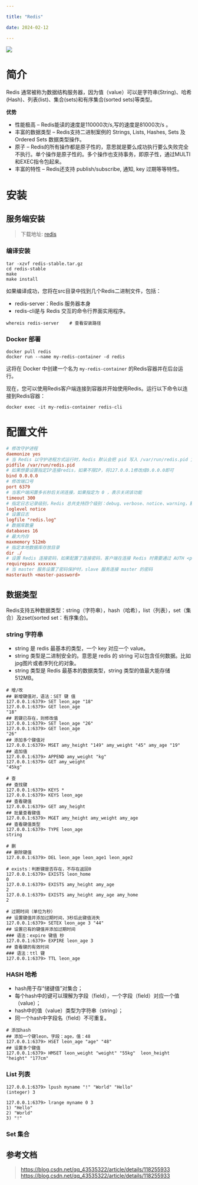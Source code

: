 ```yaml
---

title: "Redis"

date: 2024-02-12

---
```


![](/media/202303/2023-03-10_150708_7948300.14238269035577744.png)

# 简介
Redis 通常被称为数据结构服务器，因为值（value）可以是字符串(String)、哈希(Hash)、列表(list)、集合(sets)和有序集合(sorted sets)等类型。

**优势**

- 性能极高 – Redis能读的速度是110000次/s,写的速度是81000次/s 。
- 丰富的数据类型 – Redis支持二进制案例的 Strings, Lists, Hashes, Sets 及 Ordered Sets 数据类型操作。
- 原子 – Redis的所有操作都是原子性的，意思就是要么成功执行要么失败完全不执行。单个操作是原子性的。多个操作也支持事务，即原子性，通过MULTI和EXEC指令包起来。
- 丰富的特性 – Redis还支持 publish/subscribe, 通知, key 过期等等特性。


# 安装

## 服务端安装

> 下载地址: [redis](https://redis.io/download/)

### 编译安装

```shell
tar -xzvf redis-stable.tar.gz
cd redis-stable
make
make install
```

如果编译成功，您将在src目录中找到几个Redis二进制文件，包括：

- redis-server：Redis 服务器本身
- redis-cli是与 Redis 交互的命令行界面实用程序。

```shell
whereis redis-server	# 查看安装路径
```

### Docker 部署

```shell
docker pull redis
docker run --name my-redis-container -d redis
```

这将在 Docker 中创建一个名为 `my-redis-container` 的Redis容器并在后台运行。


现在，您可以使用Redis客户端连接到容器并开始使用Redis。运行以下命令以连接到Redis容器：

```shell
docker exec -it my-redis-container redis-cli
```

# 配置文件

```ini
# 修改守护进程
daemonize yes
# 当 Redis 以守护进程方式运行时，Redis 默认会把 pid 写入 /var/run/redis.pid 文件，可以通过 pidfile 指定
pidfile /var/run/redis.pid
# 如果想要设置指定IP连接redis，如果不限IP，将127.0.0.1修改成0.0.0.0即可
bind 0.0.0.0
# 修改端口号
port 6379
# 当客户端闲置多长秒后关闭连接，如果指定为 0 ，表示关闭该功能
timeout 300
# 指定日志记录级别，Redis 总共支持四个级别：debug、verbose、notice、warning，默认为 notice
loglevel notice
# 设置日志
logfile "redis.log"
# 数据库数量
databases 16
# 最大内存
maxmemory 512mb
# 指定本地数据库存放目录
dir ./
# 设置 Redis 连接密码，如果配置了连接密码，客户端在连接 Redis 时需要通过 AUTH <password> 命令提供密码，默认关闭
requirepass xxxxxxx
# 当 master 服务设置了密码保护时，slave 服务连接 master 的密码
masterauth <master-password>
```
## 数据类型
Redis支持五种数据类型：string（字符串），hash（哈希），list（列表），set（集合）及zset(sorted set：有序集合)。

### string 字符串
- string 是 redis 最基本的类型，一个 key 对应一个 value。
- string 类型是二进制安全的。意思是 redis 的 string 可以包含任何数据。比如jpg图片或者序列化的对象。
- string 类型是 Redis 最基本的数据类型，string 类型的值最大能存储 512MB。

```shell
# 增/改
## 新增键值对，语法：SET 键 值
127.0.0.1:6379> SET leon_age "18"
127.0.0.1:6379> GET leon_age
"18"
## 若键已存在，则修改值
127.0.0.1:6379> SET leon_age "26"
127.0.0.1:6379> GET leon_age
"26"
## 添加多个键值对
127.0.0.1:6379> MSET amy_height "149" amy_weight "45" amy_age "19"
## 追加值
127.0.0.1:6379> APPEND amy_weight "kg"
127.0.0.1:6379> GET amy_weight
"45kg"

# 查
## 查找键
127.0.0.1:6379> KEYS *
127.0.0.1:6379> KEYS leon_age
## 查看键值
127.0.0.1:6379> GET amy_height
## 批量查看键值
127.0.0.1:6379> MGET amy_height amy_weight amy_age
## 查看键值类型
127.0.0.1:6379> TYPE leon_age
string

# 删
## 删除键值
127.0.0.1:6379> DEL leon_age leon_age1 leon_age2

# exists：判断键是否存在，不存在返回0
127.0.0.1:6379> EXISTS leon_home
0
127.0.0.1:6379> EXISTS amy_height amy_age
2
127.0.0.1:6379> EXISTS amy_height amy_age amy_home
2

# 过期时间（单位为秒）
## 设置键值并添加过期时间，3秒后此键值消失
127.0.0.1:6379> SETEX leon_age 3 "44"
## 设置已有的键值并添加过期时间
### 语法：expire 键值 秒
127.0.0.1:6379> EXPIRE leon_age 3
## 查看键的有效时间
### 语法：ttl 键
127.0.0.1:6379> TTL leon_age
```
### HASH 哈希
- hash用于存“储键值”对集合；
- 每个hash中的键可以理解为字段（field），一个字段（field）对应一个值（value）；
- hash中的值（value）类型为字符串（string）；
- 同一个hash中字段名（field）不可重复。

```shell
# 添加hash
## 添加一个键leon，字段：age，值：48
127.0.0.1:6379> HSET leon_age "age" "48"
## 设置多个键值
127.0.0.1:6379> HMSET leon_weight "weight" "55kg"  leon_height "height" "177cm"
```
### List 列表
```shell
127.0.0.1:6379> lpush myname "!" "World" "Hello"
(integer) 3

127.0.0.1:6379> lrange myname 0 3
1) "Hello"
2) "World"
3) "!"
```
### Set 集合

## 参考文档
> https://blog.csdn.net/qq_43535322/article/details/118255933
> https://blog.csdn.net/qq_43535322/article/details/118255933